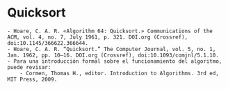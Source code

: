 # Quicksort
	- Hoare, C. A. R. «Algorithm 64: Quicksort.» Communications of the ACM, vol. 4, no. 7, July 1961, p. 321. DOI.org (Crossref), doi:10.1145/366622.366644.
	- Hoare, C. A. R. “Quicksort.” The Computer Journal, vol. 5, no. 1, Jan. 1962, pp. 10–16. DOI.org (Crossref), doi:10.1093/comjnl/5.1.10.
	- Para una introducción formal sobre el funcionamiento del algoritmo, puede revisar:
		- Cormen, Thomas H., editor. Introduction to Algorithms. 3rd ed, MIT Press, 2009.